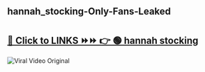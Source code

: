 
 ## hannah_stocking-Only-Fans-Leaked

# <h2><a href="https://clipsfans.com/hannah_stocking&ref=git">🔗 Click to LINKS ⏩⏩ 👉 🟢 hannah stocking </a></h2>

<a href="https://clipsfans.com/hannah_stocking&ref=git" rel="nofollow" data-target="animated-image.originalLink"><img src="https://i.ibb.co.com/xMMVF88/686577567.gif" alt="Viral Video Original" style="max-width: 100%; display: inline-block;" data-target="animated-image.originalImage"></a>
